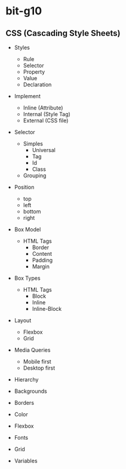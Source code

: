 # bit-g10
## CSS (Cascading Style Sheets)
* Styles
  - Rule
  - Selector
  - Property
  - Value
  - Declaration

* Implement
  - Inline (Attribute)
  - Internal (Style Tag)
  - External (CSS file)

* Selector
  * Simples
    - Universal
    - Tag
    - Id
    - Class
  - Grouping

* Position
  - top
  - left
  - bottom
  - right

* Box Model
  * HTML Tags
    - Border
    - Content
    - Padding
    - Margin

* Box Types
  * HTML Tags
    - Block
    - Inline
    - Inline-Block

* Layout
  - Flexbox
  - Grid

* Media Queries
  - Mobile first
  - Desktop first

- Hierarchy

- Backgrounds
- Borders
- Color
- Flexbox
- Fonts
- Grid
- Variables
